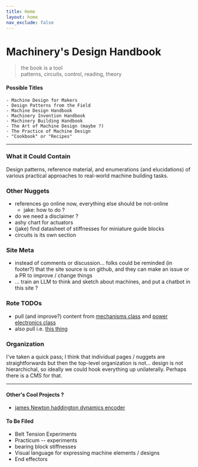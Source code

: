 ```yaml
---
title: Home
layout: home
nav_exclude: false
---
```


# Machinery's Design Handbook 

> the book is a tool  
> patterns, circuits, control, reading, theory 

#### Possible Titles 

```
- Machine Design for Makers 
- Design Patterns from the Field 
- Machine Design Handbook 
- Machinery Invention Handbook
- Machinery Building Handbook
- The Art of Machine Design (maybe ?) 
- The Practice of Machine Design 
- "Cookbook" or "Recipes" 
```

--- 

### What it Could Contain

Design patterns, reference material, and enumerations (and elucidations) of various practical approaches to real-world machine building tasks. 

### Other Nuggets

- references go online now, everything else should be not-online
  - jake: how to do ? 
- do we need a disclaimer ? 
- ashy chart for actuators 
- (jake) find datasheet of stiffnesses for miniature guide blocks 
- circuits is its own section 

### Site Meta

- instead of comments or discussion... folks could be reminded (in footer?) that the site source is on github, and they can make an issue or a PR to improve / change things 
- ... train an LLM to think and sketch about machines, and put a chatbot in this site ? 

### Rote TODOs

- pull (and improve?) content from [mechanisms class](https://fab.cba.mit.edu/classes/865.21/topics/mechanical_design/index.html) and [power electronics class](https://fab.cba.mit.edu/classes/865.21/topics/power_electronics/index.html) 
- also pull i.e. [this thing](https://ekswhyzee.com/2019/04/09/gt2-belt-rotary-cad.html) 

### Organization 

I've taken a quick pass; I think that individual pages / nuggets are straightforwards but then the top-level organization is not... design is not hierarchichal, so ideally we could hook everything up unilaterally. Perhaps there is a CMS for that. 

--- 

#### Other's Cool Projects ?

- [james Newton haddington dynamics encoder](https://github.com/JamesNewton/HybridDiskEncoder)

#### To Be Filed
- Belt Tension Experiments
- Practicum -- experiments
- bearing block stiffnesses
- Visual language for expressing machine elements / designs
- End effectors

